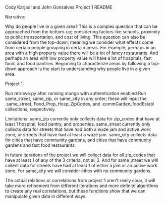 Cody Karjadi and John Gonsalves Project 1 README

Narrative:

Why do people live in a given area? This is a complex question that can be approached from the bottom-up; considering factors like schools, proximity to public transportation, and cost of living. This question can also be considered from the top-down; meaning we consider what effects come from certain people grouping in certain areas. For example, perhaps in an area with a high property value there will be a lot of fancy restaurants. And perhaps an area with low property value will have a lot of hospitals, fast food, and food pantries. Beginning to characterize areas by following a top-down approach is the start to understanding why people live in a given area.

Project 1:

Run retrieve.py after running mongo with authentication enabled
Run same_street, same_zip, or same_city in any order; these will input the .same_street, Food_Prop_Hosp_ZipCodes, and .commGarden_foodEstabl collections, respectively.

Limitations: same_zip currently only collects data for zip_codes that have at least 1 hospital, food pantry, and properties. same_street
currently only collects data for streets that have had both a waze jam and active work zone, or streets that have had at least a waze jam.
same_city collects data for cities that have community gardens, and cities that have community gardens and fast food restaurants.

In future iterations of the project we will collect data for all zip_codes that have at least 1 of any of the 3 criteria, not all 3. And for
same_street we will collect data for streets have had at least 1 of either a jam or an active work zone. For same_city we will consider cities with
no community gardens.

The actual relations or correlations from project 1 aren't really clear, it will take more refinement from different iterations and more definite algorithms to create any real correlations, but these functions show that we can manipulate given data in different ways.